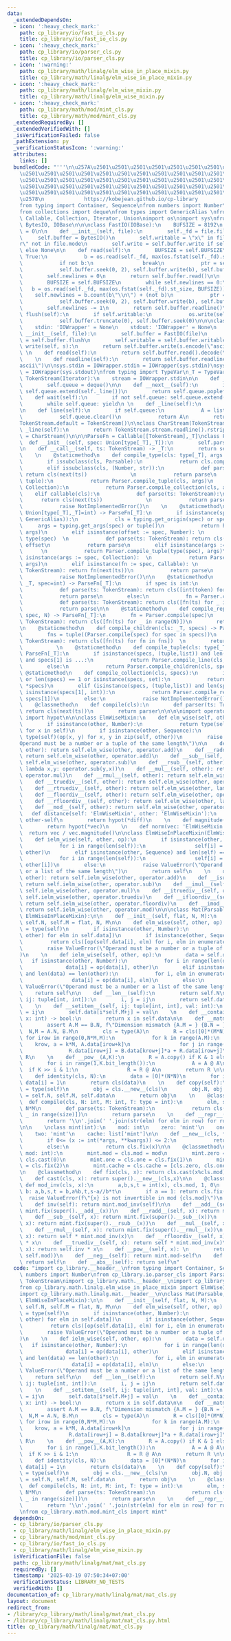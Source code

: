 ```yaml
---
data:
  _extendedDependsOn:
  - icon: ':heavy_check_mark:'
    path: cp_library/io/fast_io_cls.py
    title: cp_library/io/fast_io_cls.py
  - icon: ':heavy_check_mark:'
    path: cp_library/io/parser_cls.py
    title: cp_library/io/parser_cls.py
  - icon: ':warning:'
    path: cp_library/math/linalg/elm_wise_in_place_mixin.py
    title: cp_library/math/linalg/elm_wise_in_place_mixin.py
  - icon: ':heavy_check_mark:'
    path: cp_library/math/linalg/elm_wise_mixin.py
    title: cp_library/math/linalg/elm_wise_mixin.py
  - icon: ':heavy_check_mark:'
    path: cp_library/math/mod/mint_cls.py
    title: cp_library/math/mod/mint_cls.py
  _extendedRequiredBy: []
  _extendedVerifiedWith: []
  _isVerificationFailed: false
  _pathExtension: py
  _verificationStatusIcon: ':warning:'
  attributes:
    links: []
  bundledCode: "'''\n\u257A\u2501\u2501\u2501\u2501\u2501\u2501\u2501\u2501\u2501\u2501\
    \u2501\u2501\u2501\u2501\u2501\u2501\u2501\u2501\u2501\u2501\u2501\u2501\u2501\
    \u2501\u2501\u2501\u2501\u2501\u2501\u2501\u2501\u2501\u2501\u2501\u2501\u2501\
    \u2501\u2501\u2501\u2501\u2501\u2501\u2501\u2501\u2501\u2501\u2501\u2501\u2501\
    \u2501\u2501\u2501\u2501\u2501\u2501\u2501\u2501\u2501\u2501\u2501\u2501\u2501\
    \u2578\n             https://kobejean.github.io/cp-library               \n'''\n\
    from typing import Container, Sequence\nfrom numbers import Number\n\nimport typing\n\
    from collections import deque\nfrom types import GenericAlias \nfrom typing import\
    \ Callable, Collection, Iterator, Union\nimport os\nimport sys\nfrom io import\
    \ BytesIO, IOBase\n\n\nclass FastIO(IOBase):\n    BUFSIZE = 8192\n    newlines\
    \ = 0\n\n    def __init__(self, file):\n        self._fd = file.fileno()\n   \
    \     self.buffer = BytesIO()\n        self.writable = \"x\" in file.mode or \"\
    r\" not in file.mode\n        self.write = self.buffer.write if self.writable\
    \ else None\n\n    def read(self):\n        BUFSIZE = self.BUFSIZE\n        while\
    \ True:\n            b = os.read(self._fd, max(os.fstat(self._fd).st_size, BUFSIZE))\n\
    \            if not b:\n                break\n            ptr = self.buffer.tell()\n\
    \            self.buffer.seek(0, 2), self.buffer.write(b), self.buffer.seek(ptr)\n\
    \        self.newlines = 0\n        return self.buffer.read()\n\n    def readline(self):\n\
    \        BUFSIZE = self.BUFSIZE\n        while self.newlines == 0:\n         \
    \   b = os.read(self._fd, max(os.fstat(self._fd).st_size, BUFSIZE))\n        \
    \    self.newlines = b.count(b\"\\n\") + (not b)\n            ptr = self.buffer.tell()\n\
    \            self.buffer.seek(0, 2), self.buffer.write(b), self.buffer.seek(ptr)\n\
    \        self.newlines -= 1\n        return self.buffer.readline()\n\n    def\
    \ flush(self):\n        if self.writable:\n            os.write(self._fd, self.buffer.getvalue())\n\
    \            self.buffer.truncate(0), self.buffer.seek(0)\n\n\nclass IOWrapper(IOBase):\n\
    \    stdin: 'IOWrapper' = None\n    stdout: 'IOWrapper' = None\n    \n    def\
    \ __init__(self, file):\n        self.buffer = FastIO(file)\n        self.flush\
    \ = self.buffer.flush\n        self.writable = self.buffer.writable\n\n    def\
    \ write(self, s):\n        return self.buffer.write(s.encode(\"ascii\"))\n   \
    \ \n    def read(self):\n        return self.buffer.read().decode(\"ascii\")\n\
    \    \n    def readline(self):\n        return self.buffer.readline().decode(\"\
    ascii\")\n\nsys.stdin = IOWrapper.stdin = IOWrapper(sys.stdin)\nsys.stdout = IOWrapper.stdout\
    \ = IOWrapper(sys.stdout)\nfrom typing import TypeVar\n_T = TypeVar('T')\n\nclass\
    \ TokenStream(Iterator):\n    stream = IOWrapper.stdin\n\n    def __init__(self):\n\
    \        self.queue = deque()\n\n    def __next__(self):\n        if not self.queue:\
    \ self.queue.extend(self._line())\n        return self.queue.popleft()\n    \n\
    \    def wait(self):\n        if not self.queue: self.queue.extend(self._line())\n\
    \        while self.queue: yield\n \n    def _line(self):\n        return TokenStream.stream.readline().split()\n\
    \n    def line(self):\n        if self.queue:\n            A = list(self.queue)\n\
    \            self.queue.clear()\n            return A\n        return self._line()\n\
    TokenStream.default = TokenStream()\n\nclass CharStream(TokenStream):\n    def\
    \ _line(self):\n        return TokenStream.stream.readline().rstrip()\nCharStream.default\
    \ = CharStream()\n\n\nParseFn = Callable[[TokenStream],_T]\nclass Parser:\n  \
    \  def __init__(self, spec: Union[type[_T],_T]):\n        self.parse = Parser.compile(spec)\n\
    \n    def __call__(self, ts: TokenStream) -> _T:\n        return self.parse(ts)\n\
    \    \n    @staticmethod\n    def compile_type(cls: type[_T], args = ()) -> _T:\n\
    \        if issubclass(cls, Parsable):\n            return cls.compile(*args)\n\
    \        elif issubclass(cls, (Number, str)):\n            def parse(ts: TokenStream):\
    \ return cls(next(ts))              \n            return parse\n        elif issubclass(cls,\
    \ tuple):\n            return Parser.compile_tuple(cls, args)\n        elif issubclass(cls,\
    \ Collection):\n            return Parser.compile_collection(cls, args)\n    \
    \    elif callable(cls):\n            def parse(ts: TokenStream):\n          \
    \      return cls(next(ts))              \n            return parse\n        else:\n\
    \            raise NotImplementedError()\n    \n    @staticmethod\n    def compile(spec:\
    \ Union[type[_T],_T]=int) -> ParseFn[_T]:\n        if isinstance(spec, (type,\
    \ GenericAlias)):\n            cls = typing.get_origin(spec) or spec\n       \
    \     args = typing.get_args(spec) or tuple()\n            return Parser.compile_type(cls,\
    \ args)\n        elif isinstance(offset := spec, Number): \n            cls =\
    \ type(spec)  \n            def parse(ts: TokenStream): return cls(next(ts)) +\
    \ offset\n            return parse\n        elif isinstance(args := spec, tuple):\
    \      \n            return Parser.compile_tuple(type(spec), args)\n        elif\
    \ isinstance(args := spec, Collection):  \n            return Parser.compile_collection(type(spec),\
    \ args)\n        elif isinstance(fn := spec, Callable): \n            def parse(ts:\
    \ TokenStream): return fn(next(ts))\n            return parse\n        else:\n\
    \            raise NotImplementedError()\n\n    @staticmethod\n    def compile_line(cls:\
    \ _T, spec=int) -> ParseFn[_T]:\n        if spec is int:\n            fn = Parser.compile(spec)\n\
    \            def parse(ts: TokenStream): return cls([int(token) for token in ts.line()])\n\
    \            return parse\n        else:\n            fn = Parser.compile(spec)\n\
    \            def parse(ts: TokenStream): return cls([fn(ts) for _ in ts.wait()])\n\
    \            return parse\n\n    @staticmethod\n    def compile_repeat(cls: _T,\
    \ spec, N) -> ParseFn[_T]:\n        fn = Parser.compile(spec)\n        def parse(ts:\
    \ TokenStream): return cls([fn(ts) for _ in range(N)])\n        return parse\n\
    \n    @staticmethod\n    def compile_children(cls: _T, specs) -> ParseFn[_T]:\n\
    \        fns = tuple((Parser.compile(spec) for spec in specs))\n        def parse(ts:\
    \ TokenStream): return cls([fn(ts) for fn in fns])  \n        return parse\n \
    \           \n    @staticmethod\n    def compile_tuple(cls: type[_T], specs) ->\
    \ ParseFn[_T]:\n        if isinstance(specs, (tuple,list)) and len(specs) == 2\
    \ and specs[1] is ...:\n            return Parser.compile_line(cls, specs[0])\n\
    \        else:\n            return Parser.compile_children(cls, specs)\n\n   \
    \ @staticmethod\n    def compile_collection(cls, specs):\n        if not specs\
    \ or len(specs) == 1 or isinstance(specs, set):\n            return Parser.compile_line(cls,\
    \ *specs)\n        elif (isinstance(specs, (tuple,list)) and len(specs) == 2 and\
    \ isinstance(specs[1], int)):\n            return Parser.compile_repeat(cls, specs[0],\
    \ specs[1])\n        else:\n            raise NotImplementedError()\n\nclass Parsable:\n\
    \    @classmethod\n    def compile(cls):\n        def parser(ts: TokenStream):\
    \ return cls(next(ts))\n        return parser\n\n\n\nimport operator\nfrom math\
    \ import hypot\n\n\nclass ElmWiseMixin:\n    def elm_wise(self, other, op):\n\
    \        if isinstance(other, Number):\n            return type(self)(op(x, other)\
    \ for x in self)\n        if isinstance(other, Sequence):\n            return\
    \ type(self)(op(x, y) for x, y in zip(self, other))\n        raise ValueError(\"\
    Operand must be a number or a tuple of the same length\")\n\n    def __add__(self,\
    \ other): return self.elm_wise(other, operator.add)\n    def __radd__(self, other):\
    \ return self.elm_wise(other, operator.add)\n    def __sub__(self, other): return\
    \ self.elm_wise(other, operator.sub)\n    def __rsub__(self, other): return self.elm_wise(other,\
    \ lambda x,y: operator.sub(y,x))\n    def __mul__(self, other): return self.elm_wise(other,\
    \ operator.mul)\n    def __rmul__(self, other): return self.elm_wise(other, operator.mul)\n\
    \    def __truediv__(self, other): return self.elm_wise(other, operator.truediv)\n\
    \    def __rtruediv__(self, other): return self.elm_wise(other, lambda x,y: operator.truediv(y,x))\n\
    \    def __floordiv__(self, other): return self.elm_wise(other, operator.floordiv)\n\
    \    def __rfloordiv__(self, other): return self.elm_wise(other, lambda x,y: operator.floordiv(y,x))\n\
    \    def __mod__(self, other): return self.elm_wise(other, operator.mod)\n\n \
    \   def distance(self: 'ElmWiseMixin', other: 'ElmWiseMixin'):\n        diff =\
    \ other-self\n        return hypot(*diff)\n    \n    def magnitude(vec: 'ElmWiseMixin'):\n\
    \        return hypot(*vec)\n    \n    def norm(vec: 'ElmWiseMixin'):\n      \
    \  return vec / vec.magnitude()\n\nclass ElmWiseInPlaceMixin(ElmWiseMixin):\n\
    \    def ielm_wise(self, other, op):\n        if isinstance(other, Number):\n\
    \            for i in range(len(self)):\n                self[i] = op(self[i],\
    \ other)\n        elif isinstance(other, Sequence) and len(self) == len(other):\n\
    \            for i in range(len(self)):\n                self[i] = op(self[i],\
    \ other[i])\n        else:\n            raise ValueError(\"Operand must be a number\
    \ or a list of the same length\")\n        return self\n    \n    def __iadd__(self,\
    \ other): return self.ielm_wise(other, operator.add)\n    def __isub__(self, other):\
    \ return self.ielm_wise(other, operator.sub)\n    def __imul__(self, other): return\
    \ self.ielm_wise(other, operator.mul)\n    def __itruediv__(self, other): return\
    \ self.ielm_wise(other, operator.truediv)\n    def __ifloordiv__(self, other):\
    \ return self.ielm_wise(other, operator.floordiv)\n    def __imod__(self, other):\
    \ return self.ielm_wise(other, operator.mod)\n\n\nclass Mat(Parsable, Container,\
    \ ElmWiseInPlaceMixin):\n\n    def __init__(self, flat, N, M):\n        self.data,\
    \ self.N, self.M = flat, N, M\n\n    def elm_wise(self, other, op):\n        cls\
    \ = type(self)\n        if isinstance(other, Number):\n            return cls([op(elm,\
    \ other) for elm in self.data])\n        if isinstance(other, Sequence):\n   \
    \         return cls([op(self.data[i], elm) for i, elm in enumerate(other)])\n\
    \        raise ValueError(\"Operand must be a number or a tuple of the same length\"\
    )\n    \n    def ielm_wise(self, other, op):\n        data = self.data\n     \
    \   if isinstance(other, Number):\n            for i in range(len(data)):\n  \
    \              data[i] = op(data[i], other)\n        elif isinstance(other, Sequence)\
    \ and len(data) == len(other):\n            for i, elm in enumerate(other):\n\
    \                data[i] = op(data[i], elm)\n        else:\n            raise\
    \ ValueError(\"Operand must be a number or a list of the same length\")\n    \
    \    return self\n\n    def __len__(self):\n        return self.N\n\n    def __getitem__(self,\
    \ ij: tuple[int, int]):\n        i, j = ij\n        return self.data[i*self.M+j]\n\
    \    \n    def __setitem__(self, ij: tuple[int, int], val: int):\n        i, j\
    \ = ij\n        self.data[i*self.M+j] = val\n    \n    def __contains__(self,\
    \ x: int) -> bool:\n        return x in self.data\n\n    def __matmul__(A,B):\n\
    \        assert A.M == B.N, f\"Dimension mismatch {A.M = } {B.N = }\"\n      \
    \  N,M = A.N, B.M\n        cls = type(A)\n        R = cls([0]*(M*N))\n       \
    \ for irow in range(0,N*M,M):\n            for k in range(A.M):\n            \
    \    krow, a = k*M, A.data[irow+k]\n                for j in range(M):\n     \
    \               R.data[irow+j] = B.data[krow+j]*a + R.data[irow+j]\n        return\
    \ R\n    \n    def __pow__(A,K):\n        R = A.copy() if K & 1 else type(A).identity(A.N)\n\
    \        for i in range(1,K.bit_length()):\n            A = A @ A\n          \
    \  if K >> i & 1:\n                R = R @ A\n        return R \n\n    @classmethod\n\
    \    def identity(cls, N):\n        data = [0]*(N*N)\n        for i in range(0,N*N,N+1):\
    \ data[i] = 1\n        return cls(data)\n    \n    def copy(self):\n        cls\
    \ = type(self)\n        obj = cls.__new__(cls)\n        obj.N, obj.M, obj.data\
    \ = self.N, self.M, self.data\n        return obj\n    \n    @classmethod\n  \
    \  def compile(cls, N: int, M: int, T: type = int):\n        elm, size = Parser.compile(T),\
    \ N*M\n        def parse(ts: TokenStream):\n            return cls([elm(ts) for\
    \ _ in range(size)])\n        return parse\n    \n    def __repr__(self) -> str:\n\
    \        return '\\n'.join(' '.join(str(elm) for elm in row) for row in self)\n\
    \n\n    \nclass mint(int):\n    mod: int\n    zero: 'mint'\n    one: 'mint'\n\
    \    two: 'mint'\n    cache: list['mint']\n\n    def __new__(cls, *args, **kwargs):\n\
    \        if 0<= (x := int(*args, **kwargs)) <= 2:\n            return cls.cache[x]\n\
    \        else:\n            return cls.fix(x)\n\n    @classmethod\n    def set_mod(cls,\
    \ mod: int):\n        mint.mod = cls.mod = mod\n        mint.zero = cls.zero =\
    \ cls.cast(0)\n        mint.one = cls.one = cls.fix(1)\n        mint.two = cls.two\
    \ = cls.fix(2)\n        mint.cache = cls.cache = [cls.zero, cls.one, cls.two]\n\
    \n    @classmethod\n    def fix(cls, x): return cls.cast(x%cls.mod)\n\n    @classmethod\n\
    \    def cast(cls, x): return super().__new__(cls,x)\n\n    @classmethod\n   \
    \ def mod_inv(cls, x):\n        a,b,s,t = int(x), cls.mod, 1, 0\n        while\
    \ b: a,b,s,t = b,a%b,t,s-a//b*t\n        if a == 1: return cls.fix(s)\n      \
    \  raise ValueError(f\"{x} is not invertible in mod {cls.mod}\")\n    \n    @property\n\
    \    def inv(self): return mint.mod_inv(self)\n\n    def __add__(self, x): return\
    \ mint.fix(super().__add__(x))\n    def __radd__(self, x): return mint.fix(super().__radd__(x))\n\
    \    def __sub__(self, x): return mint.fix(super().__sub__(x))\n    def __rsub__(self,\
    \ x): return mint.fix(super().__rsub__(x))\n    def __mul__(self, x): return mint.fix(super().__mul__(x))\n\
    \    def __rmul__(self, x): return mint.fix(super().__rmul__(x))\n    def __floordiv__(self,\
    \ x): return self * mint.mod_inv(x)\n    def __rfloordiv__(self, x): return self.inv\
    \ * x\n    def __truediv__(self, x): return self * mint.mod_inv(x)\n    def __rtruediv__(self,\
    \ x): return self.inv * x\n    def __pow__(self, x): \n        return self.cast(super().__pow__(x,\
    \ self.mod))\n    def __neg__(self): return mint.mod-self\n    def __pos__(self):\
    \ return self\n    def __abs__(self): return self\n"
  code: "import cp_library.__header__\nfrom typing import Container, Sequence\nfrom\
    \ numbers import Number\nfrom cp_library.io.parser_cls import Parsable, Parser,\
    \ TokenStream\nimport cp_library.math.__header__\nimport cp_library.math.linalg.__header__\n\
    from cp_library.math.linalg.elm_wise_in_place_mixin import ElmWiseInPlaceMixin\n\
    import cp_library.math.linalg.mat.__header__\n\nclass Mat(Parsable, Container,\
    \ ElmWiseInPlaceMixin):\n\n    def __init__(self, flat, N, M):\n        self.data,\
    \ self.N, self.M = flat, N, M\n\n    def elm_wise(self, other, op):\n        cls\
    \ = type(self)\n        if isinstance(other, Number):\n            return cls([op(elm,\
    \ other) for elm in self.data])\n        if isinstance(other, Sequence):\n   \
    \         return cls([op(self.data[i], elm) for i, elm in enumerate(other)])\n\
    \        raise ValueError(\"Operand must be a number or a tuple of the same length\"\
    )\n    \n    def ielm_wise(self, other, op):\n        data = self.data\n     \
    \   if isinstance(other, Number):\n            for i in range(len(data)):\n  \
    \              data[i] = op(data[i], other)\n        elif isinstance(other, Sequence)\
    \ and len(data) == len(other):\n            for i, elm in enumerate(other):\n\
    \                data[i] = op(data[i], elm)\n        else:\n            raise\
    \ ValueError(\"Operand must be a number or a list of the same length\")\n    \
    \    return self\n\n    def __len__(self):\n        return self.N\n\n    def __getitem__(self,\
    \ ij: tuple[int, int]):\n        i, j = ij\n        return self.data[i*self.M+j]\n\
    \    \n    def __setitem__(self, ij: tuple[int, int], val: int):\n        i, j\
    \ = ij\n        self.data[i*self.M+j] = val\n    \n    def __contains__(self,\
    \ x: int) -> bool:\n        return x in self.data\n\n    def __matmul__(A,B):\n\
    \        assert A.M == B.N, f\"Dimension mismatch {A.M = } {B.N = }\"\n      \
    \  N,M = A.N, B.M\n        cls = type(A)\n        R = cls([0]*(M*N))\n       \
    \ for irow in range(0,N*M,M):\n            for k in range(A.M):\n            \
    \    krow, a = k*M, A.data[irow+k]\n                for j in range(M):\n     \
    \               R.data[irow+j] = B.data[krow+j]*a + R.data[irow+j]\n        return\
    \ R\n    \n    def __pow__(A,K):\n        R = A.copy() if K & 1 else type(A).identity(A.N)\n\
    \        for i in range(1,K.bit_length()):\n            A = A @ A\n          \
    \  if K >> i & 1:\n                R = R @ A\n        return R \n\n    @classmethod\n\
    \    def identity(cls, N):\n        data = [0]*(N*N)\n        for i in range(0,N*N,N+1):\
    \ data[i] = 1\n        return cls(data)\n    \n    def copy(self):\n        cls\
    \ = type(self)\n        obj = cls.__new__(cls)\n        obj.N, obj.M, obj.data\
    \ = self.N, self.M, self.data\n        return obj\n    \n    @classmethod\n  \
    \  def compile(cls, N: int, M: int, T: type = int):\n        elm, size = Parser.compile(T),\
    \ N*M\n        def parse(ts: TokenStream):\n            return cls([elm(ts) for\
    \ _ in range(size)])\n        return parse\n    \n    def __repr__(self) -> str:\n\
    \        return '\\n'.join(' '.join(str(elm) for elm in row) for row in self)\n\
    \nfrom cp_library.math.mod.mint_cls import mint"
  dependsOn:
  - cp_library/io/parser_cls.py
  - cp_library/math/linalg/elm_wise_in_place_mixin.py
  - cp_library/math/mod/mint_cls.py
  - cp_library/io/fast_io_cls.py
  - cp_library/math/linalg/elm_wise_mixin.py
  isVerificationFile: false
  path: cp_library/math/linalg/mat/mat_cls.py
  requiredBy: []
  timestamp: '2025-03-19 07:50:34+07:00'
  verificationStatus: LIBRARY_NO_TESTS
  verifiedWith: []
documentation_of: cp_library/math/linalg/mat/mat_cls.py
layout: document
redirect_from:
- /library/cp_library/math/linalg/mat/mat_cls.py
- /library/cp_library/math/linalg/mat/mat_cls.py.html
title: cp_library/math/linalg/mat/mat_cls.py
---
```

